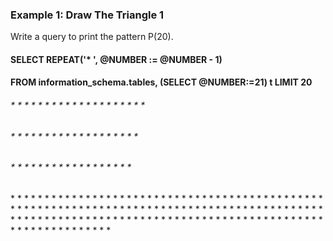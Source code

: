 ### Example 1: Draw The Triangle 1
Write a query to print the pattern P(20).

#### SELECT REPEAT('* ', @NUMBER := @NUMBER - 1) 
#### FROM information_schema.tables, (SELECT @NUMBER:=21) t LIMIT 20

###### * * * * * * * * * * * * * * * * * * * * 
###### * * * * * * * * * * * * * * * * * * * 
###### * * * * * * * * * * * * * * * * * * 
\* * * * * * * * * * * * * * * * * 
\* * * * * * * * * * * * * * * * 
\* * * * * * * * * * * * * * * 
\* * * * * * * * * * * * * * 
\* * * * * * * * * * * * * 
\* * * * * * * * * * * * 
\* * * * * * * * * * * 
\* * * * * * * * * * 
\* * * * * * * * * 
\* * * * * * * * 
\* * * * * * * 
\* * * * * * 
\* * * * * 
\* * * * 
\* * * 
\* * 
\* 
